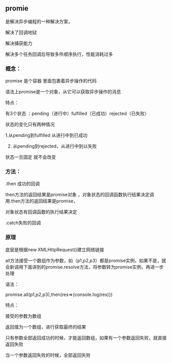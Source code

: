 ## promie

是解决异步编程的一种解决方案，

解决了回调地狱

解决捕获能力

解决多个任务回调后导致多件顺序执行，性能消耗过多

### 概念：

promise 是个容器 里面包裹着异步操作的代码

语法上promise是一个对象，从它可以获取异步操作的消息

特点：

有3个状态  ：pending（进行中）fulfilled（已成功）rejected（已失败）

状态的变化只有两种情况

   1.从pending到fulfilled  从进行中到已成功

2. 从pending到rejected，从进行中到以失败

状态一旦固定 就不会改变

### 方法：

.then 成功的回调

then方法的返回结果是promise对象 ，对象状态的回调函数执行结果决定调用.then方法的返回结果是promise，

对象状态有回调函数的执行结果决定

.catch失败的回调

### 原理

底层是根据new  XMLHttpRequest()建立网络链接

all方法接受一个数组作为参数，如（p1,p2,p3）都是promise实例，如果不是，就会新调用下面讲到的promise.resolve方法，将参数转为promise实例，再进一步处理

语法：

promise.all(p1,p2,p3),then(res=>{console.log(res)})

特点：

接受的参数为数组

返回值为一个数组，进行获取最终的结果

只有参数全部返回成功的时候，才能返回数组，如果有一个参数返回失败，就直接返回失败

当一个参数返回失败的时候，全部返回失败